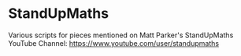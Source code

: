 # StandUpMaths
Various scripts for pieces mentioned on Matt Parker's StandUpMaths YouTube Channel: https://www.youtube.com/user/standupmaths
